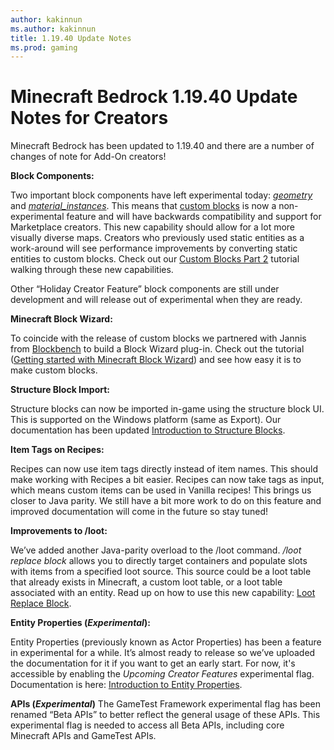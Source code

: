 ```yaml
---
author: kakinnun
ms.author: kakinnun
title: 1.19.40 Update Notes
ms.prod: gaming
---
```

# Minecraft Bedrock 1.19.40 Update Notes for Creators

Minecraft Bedrock has been updated to 1.19.40 and there are a number of changes of note for Add-On creators!

**Block Components:**

Two important block components have left experimental today: [*geometry*](../reference/content/blockreference/examples/blockcomponents/minecraftBlock_geometry.md) and [*material_instances*](../reference/content/blockreference/examples/blockcomponents/minecraftBlock_material_instances.md). This means that [custom blocks](CustomBlock.md) is now a non-experimental feature and will have backwards compatibility and support for Marketplace creators. This new capability should allow for a lot more visually diverse maps. Creators who previously used static entities as a work-around will see performance improvements by converting static entities to custom blocks. Check out our [Custom Blocks Part 2](AdvancedCustomBlocks.md) tutorial walking through these new capabilities.

Other “Holiday Creator Feature” block components are still under development and will release out of experimental when they are ready.

**Minecraft Block Wizard:**

To coincide with the release of custom blocks we partnered with Jannis from [Blockbench](https://www.blockbench.net) to build a Block Wizard plug-in. Check out the tutorial ([Getting started with Minecraft Block Wizard](MinecraftBlockWizard.md)) and see how easy it is to make custom blocks.

**Structure Block Import:**

Structure blocks can now be imported in-game using the structure block UI. This is supported on the Windows platform (same as Export). Our documentation has been updated [Introduction to Structure Blocks](IntroductionToStructureBlocks.md).

**Item Tags on Recipes:**

Recipes can now use item tags directly instead of item names. This should make working with Recipes a bit easier. Recipes can now take tags as input, which means custom items can be used in Vanilla recipes! This brings us closer to Java parity. We still have a bit more work to do on this feature and improved documentation will come in the future so stay tuned!

**Improvements to /loot:**

 We’ve added another Java-parity overload to the /loot command. */loot replace block* allows you to directly target containers and populate slots with items from a specified loot source. This source could be a loot table that already exists in Minecraft, a custom loot table, or a loot table associated with an entity. Read up on how to use this new capability: [Loot Replace Block](LootReplaceBlock.md).

**Entity Properties (*Experimental*):**

Entity Properties (previously known as Actor Properties) has been a feature in experimental for a while. It’s almost ready to release so we’ve uploaded the documentation for it if you want to get an early start. For now, it's accessible by enabling the *Upcoming Creator Features* experimental flag. Documentation is here: [Introduction to Entity Properties](IntroductionToEntityProperties.md).

**APIs (*Experimental*)** The GameTest Framework experimental flag has been renamed “Beta APIs”  to better reflect the general usage of these APIs. This experimental flag is needed to access all Beta APIs, including core Minecraft APIs and GameTest APIs.
